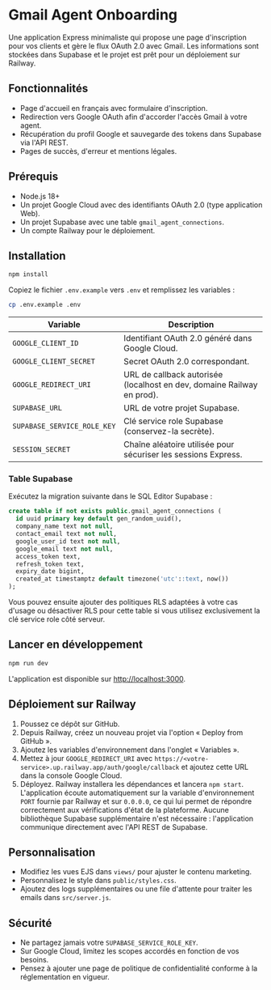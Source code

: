 # Gmail Agent Onboarding

Une application Express minimaliste qui propose une page d'inscription pour vos clients et gère le flux
OAuth 2.0 avec Gmail. Les informations sont stockées dans Supabase et le projet est prêt pour un
déploiement sur Railway.

## Fonctionnalités

- Page d'accueil en français avec formulaire d'inscription.
- Redirection vers Google OAuth afin d'accorder l'accès Gmail à votre agent.
- Récupération du profil Google et sauvegarde des tokens dans Supabase via l'API REST.
- Pages de succès, d'erreur et mentions légales.

## Prérequis

- Node.js 18+
- Un projet Google Cloud avec des identifiants OAuth 2.0 (type application Web).
- Un projet Supabase avec une table `gmail_agent_connections`.
- Un compte Railway pour le déploiement.

## Installation

```bash
npm install
```

Copiez le fichier `.env.example` vers `.env` et remplissez les variables :

```bash
cp .env.example .env
```

| Variable | Description |
| --- | --- |
| `GOOGLE_CLIENT_ID` | Identifiant OAuth 2.0 généré dans Google Cloud. |
| `GOOGLE_CLIENT_SECRET` | Secret OAuth 2.0 correspondant. |
| `GOOGLE_REDIRECT_URI` | URL de callback autorisée (localhost en dev, domaine Railway en prod). |
| `SUPABASE_URL` | URL de votre projet Supabase. |
| `SUPABASE_SERVICE_ROLE_KEY` | Clé service role Supabase (conservez-la secrète). |
| `SESSION_SECRET` | Chaîne aléatoire utilisée pour sécuriser les sessions Express. |

### Table Supabase

Exécutez la migration suivante dans le SQL Editor Supabase :

```sql
create table if not exists public.gmail_agent_connections (
  id uuid primary key default gen_random_uuid(),
  company_name text not null,
  contact_email text not null,
  google_user_id text not null,
  google_email text not null,
  access_token text,
  refresh_token text,
  expiry_date bigint,
  created_at timestamptz default timezone('utc'::text, now())
);
```

Vous pouvez ensuite ajouter des politiques RLS adaptées à votre cas d'usage ou désactiver RLS pour cette
table si vous utilisez exclusivement la clé service role côté serveur.

## Lancer en développement

```bash
npm run dev
```

L'application est disponible sur [http://localhost:3000](http://localhost:3000).

## Déploiement sur Railway

1. Poussez ce dépôt sur GitHub.
2. Depuis Railway, créez un nouveau projet via l'option « Deploy from GitHub ».
3. Ajoutez les variables d'environnement dans l'onglet « Variables ».
4. Mettez à jour `GOOGLE_REDIRECT_URI` avec `https://<votre-service>.up.railway.app/auth/google/callback` et
   ajoutez cette URL dans la console Google Cloud.
5. Déployez. Railway installera les dépendances et lancera `npm start`. L'application écoute
   automatiquement sur la variable d'environnement `PORT` fournie par Railway et sur `0.0.0.0`,
   ce qui lui permet de répondre correctement aux vérifications d'état de la plateforme. Aucune
   bibliothèque Supabase supplémentaire n'est nécessaire : l'application communique directement
   avec l'API REST de Supabase.

## Personnalisation

- Modifiez les vues EJS dans `views/` pour ajuster le contenu marketing.
- Personnalisez le style dans `public/styles.css`.
- Ajoutez des logs supplémentaires ou une file d'attente pour traiter les emails dans `src/server.js`.

## Sécurité

- Ne partagez jamais votre `SUPABASE_SERVICE_ROLE_KEY`.
- Sur Google Cloud, limitez les scopes accordés en fonction de vos besoins.
- Pensez à ajouter une page de politique de confidentialité conforme à la réglementation en vigueur.
